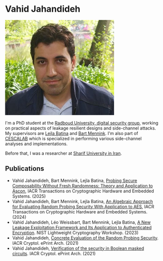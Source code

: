 # Vahid Jahandideh

![Vahid](vahid1.jpg)

I'm a PhD student at the [Radboud University, digital security group](https://www.ru.nl/dis/), working on practical aspects of leakage resilient  designs and side-channel attacks.
My supervisors are [Lejla Batina](https://www.cs.ru.nl/~lejla/) and [Bart Mennink](https://www.cs.ru.nl/~bmennink/). I'm also part of [CESCALAB](https://cescalab.cs.ru.nl/) which is specialized in performing various side-channel analyses and implementations.



Before that, I was a researcher at [Sharif University in Iran](https://en.sharif.edu/).


## Publications 
- Vahid Jahandideh, Bart Mennink, Lejla Batina, [Probing Secure Composability Without Fresh Randomness: Theory and Application to Ascon](https://tches.iacr.org/index.php/TCHES/article/view/12435/12163), IACR Transactions on Cryptographic Hardware and Embedded Systems. (2025) 
- Vahid Jahandideh, Bart Mennink, Lejla Batina, [An Algebraic Approach for Evaluating Random Probing Security With Application to AES](https://tches.iacr.org/index.php/TCHES/article/view/11806), IACR Transactions on Cryptographic Hardware and Embedded Systems. (2024)
- Vahid Jahandideh, Léo Weissbart, Bart Mennink, Lejla Batina, [A New Leakage Exploitation Framework and Its Application to Authenticated Encryption](https://csrc.nist.gov/csrc/media/Events/2023/lightweight-cryptography-workshop-2023/documents/accepted-papers/05-a-new-leakage-exploitation-framework.pdf). NIST Lightweight Cryptography Workshop. (2023)
- Vahid Jahandideh, [Concrete Evaluation of the Random Probing Security](https://eprint.iacr.org/2021/859). IACR Cryptol. ePrint Arch. (2021)
- Vahid Jahandideh, [Verification of the security in Boolean masked circuits](https://eprint.iacr.org/2021/860). IACR Cryptol. ePrint Arch. (2021)
